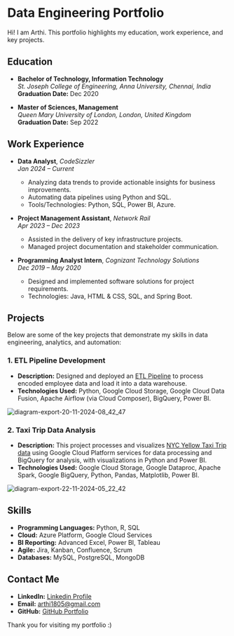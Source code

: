 # Data Engineering Portfolio

Hi! I am Arthi. This portfolio highlights my education, work experience, and key projects.  


## Education  
- **Bachelor of Technology, Information Technology**  
  *St. Joseph College of Engineering, Anna University, Chennai, India*  
  **Graduation Date:** Dec 2020  

- **Master of Sciences, Management**  
  *Queen Mary University of London, London, United Kingdom*  
  **Graduation Date:** Sep 2022  


## Work Experience  
- **Data Analyst**, *CodeSizzler*  
  *Jan 2024 – Current*  
  - Analyzing data trends to provide actionable insights for business improvements.  
  - Automating data pipelines using Python and SQL.  
  - Tools/Technologies: Python, SQL, Power BI, Azure. 

- **Project Management Assistant**, *Network Rail*  
  *Apr 2023 – Dec 2023*  
  - Assisted in the delivery of key infrastructure projects.  
  - Managed project documentation and stakeholder communication.  

- **Programming Analyst Intern**, *Cognizant Technology Solutions*  
  *Dec 2019 – May 2020*  
  - Designed and implemented software solutions for project requirements.  
  - Technologies: Java, HTML & CSS, SQL, and Spring Boot.  


## Projects  
Below are some of the key projects that demonstrate my skills in data engineering, analytics, and automation:  

### **1. ETL Pipeline Development**  
- **Description:** Designed and deployed an [ETL Pipeline](https://github.com/arthi-arumugam99/ETL-Pipeline-Development) to process encoded employee data and load it into a data warehouse. 
- **Technologies Used:** Python, Google Cloud Storage, Google Cloud Data Fusion, Apache Airflow (via Cloud Composer), BigQuery, Power BI.<br>

![diagram-export-20-11-2024-08_42_47](https://github.com/arthi-arumugam99/Portfolio/blob/assets/diagram-export-20-11-2024-08_42_47.png)


### **2. Taxi Trip Data Analysis**  
- **Description:** This project processes and visualizes [NYC Yellow Taxi Trip data](https://github.com/arthi-arumugam99/Taxi-Data-Engineering-Project) using Google Cloud Platform services for data processing and BigQuery for analysis, with visualizations in Python and Power BI.
- **Technologies Used:** Google Cloud Storage, Google Dataproc, Apache Spark, Google BigQuery, Python, Pandas, Matplotlib, Power BI.

![diagram-export-22-11-2024-05_22_42](https://github.com/arthi-arumugam99/Portfolio/blob/assets/diagram-export-22-11-2024-05_22_42.png)



## Skills  
- **Programming Languages:** Python, R, SQL
- **Cloud:** Azure Platform, Google Cloud Services
- **BI Reporting:** Advanced Excel, Power BI, Tableau
- **Agile:** Jira, Kanban, Confluence, Scrum
- **Databases:** MySQL, PostgreSQL, MongoDB  


## Contact Me  
- **LinkedIn:** [Linkedin Profile](https://www.linkedin.com/in/arthiarumugam99/)
- **Email:**    arthi1805@gmail.com 
- **GitHub:**   [GitHub Portfolio](https://arthi-arumugam99.github.io/Portfolio/)


Thank you for visiting my portfolio :)

